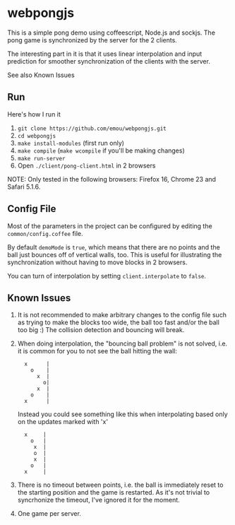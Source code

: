 webpongjs
=========

This is a simple pong demo using coffeescript, Node.js and sockjs. The pong
game is synchronized by the server for the 2 clients.

The interesting part in it is that it uses linear interpolation and input
prediction for smoother synchronization of the clients with the server.

See also Known Issues

Run
----------


Here's how I run it

1. `git clone https://github.com/emou/webpongjs.git`
2. `cd webpongjs`
3. `make install-modules` (first run only)
4. `make compile` (`make wcompile` if you'll be making changes)
5. `make run-server`
6. Open `./client/pong-client.html` in 2 browsers

NOTE: Only tested in the following browsers: Firefox 16, Chrome 23 and Safari 5.1.6.

Config File
-----------

Most of the parameters in the project can be configured by editing the
`common/config.coffee` file.

By default `demoMode` is `true`, which means that there are no points and the
ball just bounces off of vertical walls, too. This is useful for illustrating
the synchronization without having to move blocks in 2 browsers.

You can turn of interpolation by setting `client.interpolate` to `false`.

Known Issues
------------

1. It is not recommended to make arbitrary changes to the config file such as
   trying to make the blocks too wide, the ball too fast and/or the ball too
   big :) The collision detection and bouncing will break.

2. When doing interpolation, the "bouncing ball problem" is not solved, i.e. it is common
   for you to not see the ball hitting the wall:

         x      |
           o    |
             x  |
               o|
             x  |
           o    |
         x      |

   Instead you could see something like this when interpolating based only on the
   updates marked with 'x'

         x     |
           o   |
            x  |
            o  |
            x  |
           o   |
         x     |


3. There is no timeout between points, i.e. the ball is immediately reset to
   the starting position and the game is restarted.  As it's not trivial to
   syncrhonize the timeout, I've ignored it for the moment.

4. One game per server.

